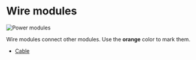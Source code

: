 # Wire modules

![Power modules]({{site.baseurl}}/assets/wire.jpg)

Wire modules connect other modules. Use the **orange** color to mark them.

* [Cable]({{site.baseurl}}/modules/wire/cable)